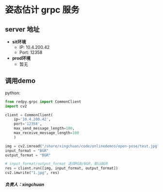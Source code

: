 # 姿态估计 grpc 服务


## server 地址
- **sit环境**
  - IP: 10.4.200.42
  - Port: 12358
- **prod环境**
  - 暂无

## 调用demo
python:
```python
from redpy.grpc import CommonClient
import cv2

client = CommonClient(
    ip='10.4.200.42',
    port='12358',
    max_send_message_length=100,
    max_receive_message_length=100
    )

img = cv2.imread("/share/xingchuan/code/onlinedemos/open-pose/test.jpg")
input_format = "BGR"
output_format = "BGR"

# input_format/output_format 选择RGB/BGR，默认BGR
res = client.run([img, input_format, output_format])
cv2.imwrite("1.jpg", res)
```

##### 负责人：xingchuan
